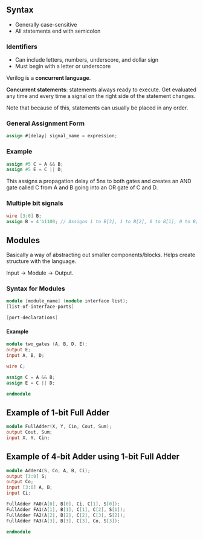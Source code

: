 ## Syntax

- Generally case-sensitive
- All statements end with semicolon

### Identifiers
- Can include letters, numbers, underscore, and dollar sign
- Must begin with a letter or underscore

Verilog is a **concurrent language**.

**Concurrent statements**: statements always ready to execute. Get evaluated any time and every time a signal on the right side of the statement changes. 

Note that because of this, statements can usually be placed in any order.

### General Assignment Form

```verilog
assign #[delay] signal_name = expression;
```

### Example

```verilog
assign #5 C = A && B;
assign #5 E = C || D;
```

This assigns a propagation delay of 5ns to both gates and creates an AND gate called C from A and B going into an OR gate of C and D.

### Multiple bit signals 

```verilog
wire [3:0] B;
assign B = 4'b1100; // Assigns 1 to B[3], 1 to B[2], 0 to B[1], 0 to B[0]
```

## Modules
Basically a way of abstracting out smaller components/blocks. Helps create structure with the language.

$\text{Input}\rightarrow \text{Module}\rightarrow \text{Output}$.

### Syntax for Modules
```verilog
module [module_name] (module interface list);
[list-of-interface-ports]

[port-declarations]
```

#### Example
```verilog
module two_gates (A, B, D, E);
output E;
input A, B, D;

wire C;

assign C = A && B;
assign E = C || D;

endmodule
```

## Example of 1-bit Full Adder

```verilog
module FullAdder(X, Y, Cin, Cout, Sum);
output Cout, Sum;
input X, Y, Cin;


```

## Example of 4-bit Adder using 1-bit Full Adder

```verilog
module Adder4(S, Co, A, B, Ci);
output [3:0] S;
output Co;
input [3:0] A, B;
input Ci;

FullAdder FA0(A[0], B[0], Ci, C[1], S[0]);
FullAdder FA1(A[1], B[1], C[1], C[2], S[1]);
FullAdder FA2(A[2], B[2], C[2], C[3], S[2]);
FullAdder FA3(A[3], B[3], C[3], Co, S[3]);

endmodule
```